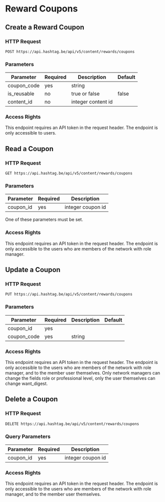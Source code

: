 # Reward Coupons

## Create a Reward Coupon

### HTTP Request

`POST https://api.hashtag.be/api/v5/content/rewards/coupons`

### Parameters

Parameter | Required | Description | Default
--------- | -------- | ----------- | -------
coupon_code | yes | string |
is_reusable | no | true or false | false
content_id | no | integer content id |

### Access Rights

This endpoint requires an API token in the request header. The endpoint is only accessible to users.




## Read a Coupon

### HTTP Request

`GET https://api.hashtag.be/api/v5/content/rewards/coupons`

### Parameters

Parameter | Required | Description
--------- | -------- | -----------
coupon_id | yes | integer coupon id

One of these parameters must be set.

### Access Rights

This endpoint requires an API token in the request header. The endpoint is only accessible to the users who are members of the network with role manager.




## Update a Coupon

### HTTP Request

`PUT https://api.hashtag.be/api/v5/content/rewards/coupons`

### Parameters

Parameter | Required | Description | Default
--------- | -------- | ----------- | -------
coupon_id | yes | |
coupon_code | yes | string |

### Access Rights

This endpoint requires an API token in the request header. The endpoint is only accessible to the users who are members of the network with role manager, and to the member user themselves. Only network managers can change the fields role or professional level, only the user themselves can change want_digest.





## Delete a Coupon

### HTTP Request

`DELETE https://api.hashtag.be/api/v5/content/rewards/coupons`

### Query Parameters

Parameter | Required | Description
--------- | -------- | -----------
coupon_id | yes | integer coupon id

### Access Rights

This endpoint requires an API token in the request header. The endpoint is only accessible to the users who are members of the network with role manager, and to the member user themselves.

